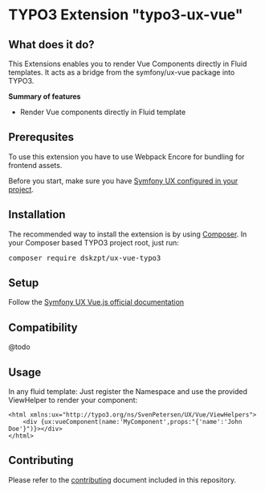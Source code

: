 TYPO3 Extension "typo3-ux-vue"
=================================

## What does it do?
This Extensions enables you to render Vue Components directly in Fluid templates.
It acts as a bridge from the symfony/ux-vue package into TYPO3.

**Summary of features**

* Render Vue components directly in Fluid template

## Prerequsites
To use this extension you have to use Webpack Encore for bundling for frontend assets.

Before you start, make sure you have [Symfony UX configured in your project](https://symfony.com/doc/current/frontend/ux.html).

## Installation
The recommended way to install the extension is by
using [Composer](https://getcomposer.org/). In your Composer based TYPO3 project
root, just run:
<pre>composer require dskzpt/ux-vue-typo3</pre>

## Setup
Follow the [Symfony UX Vue.js official documentation](https://symfony.com/bundles/ux-vue/current/index.html)

## Compatibility
@todo

## Usage
In any fluid template: Just register the Namespace and use the provided ViewHelper to render your component:

    <html xmlns:ux="http://typo3.org/ns/SvenPetersen/UX/Vue/ViewHelpers">
        <div {ux:vueComponent(name:'MyComponent',props:"{'name':'John Doe'}")}></div>
    </html>

## Contributing

Please refer to the [contributing](CONTRIBUTING.md) document included in this
repository.

